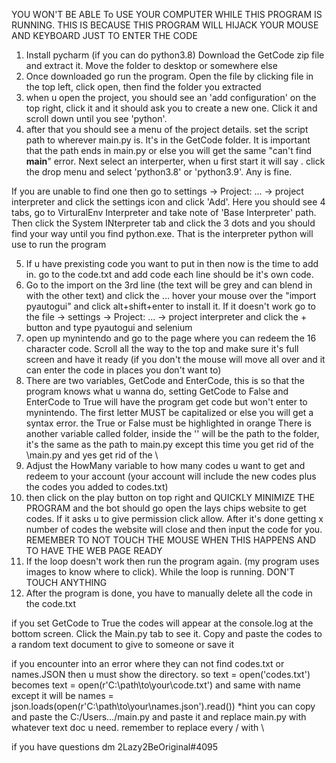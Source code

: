 YOU WON'T BE ABLE To USE YOUR COMPUTER WHILE THIS PROGRAM IS RUNNING. THIS IS BECAUSE THIS PROGRAM WILL HIJACK YOUR MOUSE AND KEYBOARD JUST TO ENTER THE CODE
1. Install pycharm (if you can do python3.8) Download the GetCode zip file and extract it. Move the folder to desktop or somewhere else
2. Once downloaded go run the program. Open the file by clicking file in the top left, click open, then find the folder you extracted
3. when u open the project, you should see an 'add configuration' on the top right, click it and it should ask you to create a new one. Click it and scroll down until you see 'python'.
4. after that you should see a menu of the project details. set the script path to wherever main.py is. It's in the GetCode folder. It is important that the path ends in main.py or else you will get the same "can't find __main__" error. Next select an interperter, when u first start it will say <no interpreter>. click the drop menu and select 'python3.8' or 'python3.9'. Any is fine.
  
  If you are unable to find one then go to settings -> Project: ... -> project interpreter and click the settings icon and click 'Add'. Here you should see 4 tabs, go to         VirturalEnv Interpreter and take note of 'Base Interpreter' path. Then click the System INterpreter tab and click the 3 dots and you should find your way until you find python.exe. That is the interpreter python will use to run the program
  
5. If u have prexisting code you want to put in then now is the time to add in. go to the code.txt and add code each line should be it's own code. 
6. Go to the import on the 3rd line (the text will be grey and can blend in with the other text) and click the ... hover your mouse over the "import pyautogui" and click alt+shift+enter to install it. If it doesn't work go to the file -> settings -> Project: ... -> project interpreter and click the + button and type pyautogui and selenium 
7. open up mynintendo and go to the page where you can redeem the 16 character code. Scroll all the way to the top and make sure it's full screen and have it ready (if you don't the mouse will move all over and it can enter the code in places you don't want to)
8. There are two variables, GetCode and EnterCode, this is so that the program knows what u wanna do, setting GetCode to False and EnterCode to True will have the program get code but won't enter to mynintendo. The first letter MUST be capitalized or else you will get a syntax error. the True or False must be highlighted in orange 
  There is another variable called folder, inside the '' will be the path to the folder, it's the same as the path to main.py except this time you get rid of the \main.py and yes get rid of the \
9. Adjust the HowMany variable to how many codes u want to get and redeem to your account (your account will include the new codes plus the codes you added to codes.txt) 
10. then click on the play button on top right and QUICKLY MINIMIZE THE PROGRAM and the bot should go open the lays chips website to get codes. If it asks u to give permission click allow. After it's done getting x number of codes the website will close and then input the code for you. REMEMBER TO NOT TOUCH THE MOUSE WHEN THIS HAPPENS AND TO HAVE THE WEB PAGE READY
11. If the loop doesn't work then run the program again. (my program uses images to know where to click). While the loop is running. DON'T TOUCH ANYTHING
12. After the program is done, you have to manually delete all the code in the code.txt
  
if you set GetCode to True the codes will appear at the console.log at the bottom screen. Click the Main.py tab to see it. Copy and paste the codes to a random text document to give to someone or save it 
  
if you encounter into an error where they can not find codes.txt or names.JSON then u must show the directory. so text = open('codes.txt') becomes text = open(r'C:\path\to\your\code.txt') and same with name except it will be names = json.loads(open(r'C:\path\to\your\names.json').read()) *hint you can copy and paste the C:/Users.../main.py and paste it and replace main.py with whatever text doc u need. remember to replace every / with \ 

  if you have questions dm 2Lazy2BeOriginal#4095
